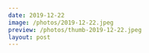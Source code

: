 ```yaml
---
date: 2019-12-22
image: /photos/2019-12-22.jpeg
preview: /photos/thumb-2019-12-22.jpeg
layout: post
---
```



